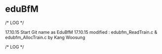 # eduBfM
/* LOG */

17.10.15 Start Git name as EduBfM
17.10.15 modified : edubfm_ReadTrain.c & edubfm_AllocTrain.c by Kang Woosung


/* LOG */
